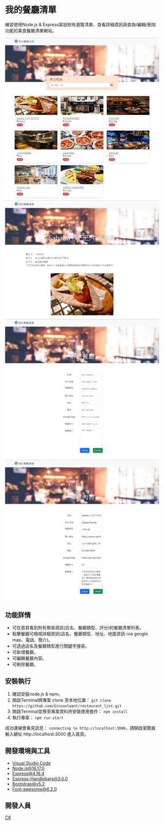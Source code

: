 # 我的餐廳清單
練習使用Node.js & Express架設附有瀏覽清單、查看詳細資訊與查詢/編輯/刪除功能的美食餐廳清單網站。

![index](./public/images/index.png)
![show](./public/images/show.png)
![create](./public/images/create.png)
![edit](./public/images/edit.png)

## 功能詳情
+ 可在首頁看到附有簡易資訊(店名、餐廳類型、評分)的餐廳清單列表。
+ 點擊餐廳可檢視詳細資訊(店名、餐廳類型、地址、地圖資訊-via google map、電話、簡介)。
+ 可透過店名及餐廳類型進行關鍵字搜尋。
+ 可新增餐廳。
+ 可編輯餐廳內容。
+ 可刪除餐廳。

## 安裝執行
1. 確認安裝node.js & npm。
2. 開啟Terminal將專案 clone 至本地位置：
`git clone https://github.com/Gincoolwant/restaurant_list.git`
3. 開啟Terminal並移至專案資料夾安裝使用套件： `npm install`
4. 執行專案： `npm run start`

成功連線會看見訊息： `connecting to http://localhost:3000`，請開啟瀏覽器輸入網址 http://localhost:3000 進入首頁。


## 開發環境與工具
+ [Visual Studio Code](https://visualstudio.microsoft.com/zh-hant/)
+ [Node.js@16.17.0](https://nodejs.org/en/)
+ [Express@4.16.4](https://www.npmjs.com/package/express)
+ [Express-Handlebars@3.0.0](https://www.npmjs.com/package/express-handlebars)
+ [Bootstrap@v5.2](https://getbootstrap.com/)
+ [Font-awesome@6.2.0](https://fontawesome.com/)

## 開發人員
[CK](https://github.com/Gincoolwant)
